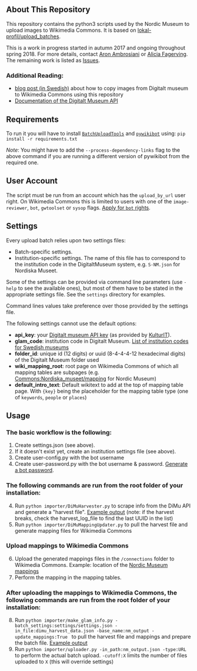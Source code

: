 ## About This Repository
This repository contains the python3 scripts used by the Nordic Museum to upload
images to Wikimedia Commons. It is based on [lokal-profil/upload_batches](https://github.com/lokal-profil/upload_batches).

This is a work in progress started in autumn 2017 and ongoing throughout spring 2018. For more
details, contact [Aron Ambrosiani](https://github.com/Ambrosiani) or [Alicia Fagerving](https://github.com/Vesihiisi). The remaining
work is listed as [Issues](https://github.com/NordicMuseum/Wikimedia-Commons-uploads/issues).

### Additional Reading:
* [blog post (in Swedish)](http://nyamedier.blogg.nordiskamuseet.se/2017/12/att-flytta-bilder-fran-digitalt-museum-till-wikimedia-commons/)
about how to copy images from Digitalt museum to Wikimedia Commons using this
repository
* [Documentation of the Digitalt Museum API](https://github.com/NordicMuseum/DiMu-API-documentation)

## Requirements

To run it you will have to install [`BatchUploadTools`](https://github.com/lokal-profil/BatchUploadTools)
and [`pywikibot`](https://github.com/wikimedia/pywikibot-core) using:
`pip install -r requirements.txt`

*Note*: You might have to add the `--process-dependency-links` flag to the above
command if you are running a different version of pywikibot from the required one.

## User Account

The script must be run from an account which has the `upload_by_url` user right.
On Wikimedia Commons this is limited to users with one of the `image-reviewer`,
`bot`, `gwtoolset` or `sysop` flags. [Apply for `bot` rights](https://commons.wikimedia.org/wiki/Commons:Bots/Requests).

## Settings

Every upload batch relies upon two settings files:
* Batch-specific settings.
* Institution-specific settings. The name of this file has to correspond
to the institution code in the DigitaltMuseum system, e.g. `S-NM.json`
for Nordiska Museet.

Some of the settings can be provided via command line parameters (use `-help` to
see the available ones), but most of them have to be stated in the appropriate
settings file. See the `settings` directory for examples.

Command lines values take preference over those
provided by the settings file.

The following settings cannot use the default options:

* **api_key**: your [Digitalt museum API key](https://dok.digitaltmuseum.org/sv/api)
(as provided by [KulturIT](mailto:support@kulturit.no)).
* **glam_code**: institution code in Digitalt Museum. [List of institution codes for Swedish museums](http://api.dimu.org/api/owners?country=se&api.key=demo)
* **folder_id**: unique id (12 digits) or uuid (8-4-4-4-12 hexadecimal digits)
of the Digitalt Museum folder used
* **wiki_mapping_root**: root page on Wikimedia Commons of which all mapping
tables are subpages (e.g. [Commons:Nordiska_museet/mapping](https://commons.wikimedia.org/wiki/Commons:Nordiska_museet/mapping)
for Nordic Museum)
* **default_intro_text**: Default wikitext to add at the top of mapping table
page. With `{key}` being the placeholder for the mapping table type (one of
`keywords`, `people` or `places`)


## Usage

### The basic workflow is the following:
1. Create settings.json (see above).
2. If it doesn't exist yet, create an institution settings file (see above).
3. Create user-config.py with the bot username
4. Create user-password.py with the bot username & password. [Generate a bot password](https://commons.wikimedia.org/wiki/Special:BotPasswords).

### The following commands are run from the root folder of your installation:
4. Run `python importer/DiMuHarvester.py` to scrape info from the DiMu API and
generate a "harvest file". [Example output](https://github.com/NordicMuseum/Wikimedia-Commons-uploads/blob/master/examples/dimu_harvest_data.json) (note: if the harvest breaks, check the harvest_log_file to find the last UUID in the list)
5. Run `python importer/DiMuMappingUpdater.py` to pull the harvest file and
generate mapping files for Wikimedia Commons

### Upload mappings to Wikimedia Commons
6. Upload the generated mappings files in the `/connections` folder to Wikimedia
Commons. Example: location of the [Nordic Museum mappings](https://commons.wikimedia.org/wiki/Special:PrefixIndex/Commons:Nordiska_museet/)
7. Perform the mapping in the mapping tables.

### After uploading the mappings to Wikimedia Commons, the following commands are run from the root folder of your installation:
8. Run `python importer/make_glam_info.py -batch_settings:settings/settings.json -in_file:dimu_harvest_data.json -base_name:nm_output -update_mappings:True `
to pull the harvest file and mappings and prepare the batch file. [Example output](https://github.com/NordicMuseum/Wikimedia-Commons-uploads/blob/master/examples/nm_output.json)
9. Run `python importer/uploader.py -in_path:nm_output.json -type:URL` to
perform the actual batch upload. `-cutoff:X` limits the number of files
uploaded to `X` (this will override settings)
